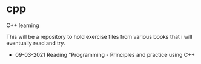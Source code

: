 # cpp
C++ learning

This will be a repository to hold exercise files from various books that i will eventually read and try.

- 09-03-2021
Reading "Programming - Principles and practice using C++
